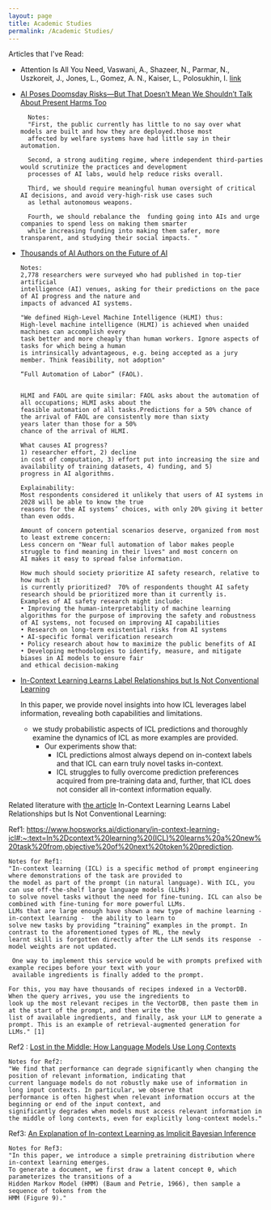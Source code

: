 ```yaml
---
layout: page
title: Academic Studies
permalink: /Academic Studies/
---
```


Articles that I've Read: 
- Attention Is All You Need, Vaswani, A., Shazeer, N., Parmar, N., Uszkoreit, J., Jones, L., Gomez, 
  A. N., Kaiser, L., Polosukhin, I. [link](arXivpreprintarXiv:1706.03762,2017)


- [AI Poses Doomsday Risks—But That Doesn’t Mean We Shouldn’t Talk About Present Harms Too](https://time.com/6303127/ai-future-danger-present-harms/)

        Notes: 
        "First, the public currently has little to no say over what models are built and how they are deployed.those most 
        affected by welfare systems have had little say in their automation. 
         
        Second, a strong auditing regime, where independent third-parties would scrutinize the practices and development 
        processes of AI labs, would help reduce risks overall. 
  
        Third, we should require meaningful human oversight of critical AI decisions, and avoid very-high-risk use cases such 
        as lethal autonomous weapons. 
  
        Fourth, we should rebalance the  funding going into AIs and urge companies to spend less on making them smarter 
        while increasing funding into making them safer, more transparent, and studying their social impacts. "

- [Thousands of AI Authors on the Future of AI](https://arxiv.org/abs/2401.02843)

      Notes: 
      2,778 researchers were surveyed who had published in top-tier artificial
      intelligence (AI) venues, asking for their predictions on the pace of AI progress and the nature and
      impacts of advanced AI systems. 
      
      "We defined High-Level Machine Intelligence (HLMI) thus:
      High-level machine intelligence (HLMI) is achieved when unaided machines can accomplish every
      task better and more cheaply than human workers. Ignore aspects of tasks for which being a human
      is intrinsically advantageous, e.g. being accepted as a jury member. Think feasibility, not adoption"
      
      “Full Automation of Labor” (FAOL).
      
        
      HLMI and FAOL are quite similar: FAOL asks about the automation of all occupations; HLMI asks about the
      feasible automation of all tasks.Predictions for a 50% chance of the arrival of FAOL are consistently more than sixty 
      years later than those for a 50%
      chance of the arrival of HLMI. 
        
      What causes AI progress?
      1) researcher effort, 2) decline
      in cost of computation, 3) effort put into increasing the size and availability of training datasets, 4) funding, and 5)
      progress in AI algorithms.
        
      Explainability:
      Most respondents considered it unlikely that users of AI systems in 2028 will be able to know the true
      reasons for the AI systems’ choices, with only 20% giving it better than even odds.
        
      Amount of concern potential scenarios deserve, organized from most to least extreme concern:
      Less concern on "Near full automation of labor makes people struggle to find meaning in their lives" and most concern on 
      AI makes it easy to spread false information. 
        
      How much should society prioritize AI safety research, relative to how much it
      is currently prioritized?  70% of respondents thought AI safety research should be prioritized more than it currently is.
      Examples of AI safety research might include:
      • Improving the human-interpretability of machine learning algorithms for the purpose of improving the safety and robustness of AI systems, not focused on improving AI capabilities
      • Research on long-term existential risks from AI systems
      • AI-specific formal verification research
      • Policy research about how to maximize the public benefits of AI
      • Developing methodologies to identify, measure, and mitigate biases in AI models to ensure fair
      and ethical decision-making

- [In-Context Learning Learns Label Relationships but Is Not Conventional Learning](https://arxiv.org/abs/2307.12375)


    In this paper, we provide novel insights into how ICL leverages label information, revealing both
    capabilities and limitations.
  
    - we study probabilistic aspects of ICL predictions and thoroughly examine the dynamics of ICL as more examples are provided. 
      - Our experiments show that:
        - ICL predictions almost always depend on in-context labels and that ICL can earn truly novel tasks in-context. 
        - ICL struggles to fully overcome prediction preferences acquired from pre-training data and, further, that ICL does not consider all in-context information equally.


Related literature with [the article](https://arxiv.org/abs/2307.12375) In-Context Learning Learns Label Relationships but Is Not Conventional Learning:

Ref1: https://www.hopsworks.ai/dictionary/in-context-learning-icl#:~:text=In%2Dcontext%20learning%20(ICL)%20learns%20a%20new%20task%20from,objective%20of%20next%20token%20prediction.
      
    Notes for Ref1:
    "In-context learning (ICL) is a specific method of prompt engineering where demonstrations of the task are provided to 
    the model as part of the prompt (in natural language). With ICL, you can use off-the-shelf large language models (LLMs) 
    to solve novel tasks without the need for fine-tuning. ICL can also be combined with fine-tuning for more powerful LLMs.
    LLMs that are large enough have shown a new type of machine learning - in-context learning -  the ability to learn to 
    solve new tasks by providing “training” examples in the prompt. In contrast to the aforementioned types of ML, the newly 
    learnt skill is forgotten directly after the LLM sends its response  - model weights are not updated. 
  
     One way to implement this service would be with prompts prefixed with example recipes before your text with your 
     available ingredients is finally added to the prompt. 
     
    For this, you may have thousands of recipes indexed in a VectorDB. When the query arrives, you use the ingredients to 
    look up the most relevant recipes in the VectorDB, then paste them in at the start of the prompt, and then write the 
    list of available ingredients, and finally, ask your LLM to generate a prompt. This is an example of retrieval-augmented generation for LLMs." [1]

Ref2 : [Lost in the Middle: How Language Models Use Long Contexts](https://arxiv.org/abs/2307.03172)

    Notes for Ref2:
    "We find that performance can degrade significantly when changing the position of relevant information, indicating that 
    current language models do not robustly make use of information in long input contexts. In particular, we observe that 
    performance is often highest when relevant information occurs at the beginning or end of the input context, and 
    significantly degrades when models must access relevant information in the middle of long contexts, even for explicitly long-context models."

Ref3: [An Explanation of In-context Learning as Implicit Bayesian Inference](https://arxiv.org/pdf/2111.02080.pdf)

    Notes for Ref3:
    "In this paper, we introduce a simple pretraining distribution where in-context learning emerges.
    To generate a document, we first draw a latent concept θ, which parameterizes the transitions of a
    Hidden Markov Model (HMM) (Baum and Petrie, 1966), then sample a sequence of tokens from the
    HMM (Figure 9)."


